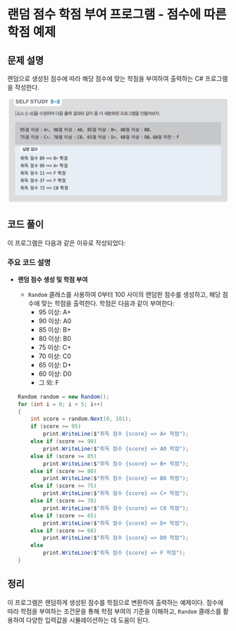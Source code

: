 # 랜덤 점수 학점 부여 프로그램 - 점수에 따른 학점 예제

## 문제 설명

랜덤으로 생성된 점수에 따라 해당 점수에 맞는 학점을 부여하여 출력하는 C# 프로그램을 작성한다.

![alt text](image.png)

## 코드 풀이

이 프로그램은 다음과 같은 이유로 작성되었다:

### 주요 코드 설명

- **랜덤 점수 생성 및 학점 부여**
  - `Random` 클래스를 사용하여 0부터 100 사이의 랜덤한 점수를 생성하고, 해당 점수에 맞는 학점을 출력한다. 학점은 다음과 같이 부여한다:
    - 95 이상: A+
    - 90 이상: A0
    - 85 이상: B+
    - 80 이상: B0
    - 75 이상: C+
    - 70 이상: C0
    - 65 이상: D+
    - 60 이상: D0
    - 그 외: F

  ```csharp
  Random random = new Random();
  for (int i = 0; i < 5; i++)
  {
      int score = random.Next(0, 101);
      if (score >= 95)
          print.WriteLine($"취득 점수 {score} => A+ 학점");
      else if (score >= 90)
          print.WriteLine($"취득 점수 {score} => A0 학점");
      else if (score >= 85)
          print.WriteLine($"취득 점수 {score} => B+ 학점");
      else if (score >= 80)
          print.WriteLine($"취득 점수 {score} => B0 학점");
      else if (score >= 75)
          print.WriteLine($"취득 점수 {score} => C+ 학점");
      else if (score >= 70)
          print.WriteLine($"취득 점수 {score} => C0 학점");
      else if (score >= 65)
          print.WriteLine($"취득 점수 {score} => D+ 학점");
      else if (score >= 60)
          print.WriteLine($"취득 점수 {score} => D0 학점");
      else
          print.WriteLine($"취득 점수 {score} => F 학점");
  }
  ```

## 정리

이 프로그램은 랜덤하게 생성된 점수를 학점으로 변환하여 출력하는 예제이다. 점수에 따라 학점을 부여하는 조건문을 통해 학점 부여의 기준을 이해하고, `Random` 클래스를 활용하여 다양한 입력값을 시뮬레이션하는 데 도움이 된다.